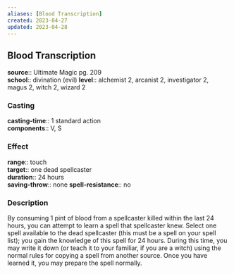 ```yaml
---
aliases: [Blood Transcription]
created: 2023-04-27
updated: 2023-04-28
---
```


## Blood Transcription

**source**:: Ultimate Magic pg. 209  
**school**:: divination (evil)
**level**:: alchemist 2, arcanist 2, investigator 2, magus 2, witch 2, wizard 2

### Casting

**casting-time**:: 1 standard action  
**components**:: V, S

### Effect

**range**:: touch  
**target**:: one dead spellcaster  
**duration**:: 24 hours  
**saving-throw**:: none
**spell-resistance**:: no

### Description

By consuming 1 pint of blood from a spellcaster killed within the last 24 hours, you can attempt to learn a spell that spellcaster knew. Select one spell available to the dead spellcaster (this must be a spell on your spell list); you gain the knowledge of this spell for 24 hours. During this time, you may write it down (or teach it to your familiar, if you are a witch) using the normal rules for copying a spell from another source. Once you have learned it, you may prepare the spell normally.
